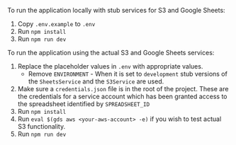 To run the application locally with stub services for S3 and Google Sheets:

1. Copy `.env.example` to `.env`
2. Run `npm install`
3. Run `npm run dev`

To run the application using the actual S3 and Google Sheets services:

1. Replace the placeholder values in `.env` with appropriate values. 
    - Remove `ENVIRONMENT` - When it is set to `development` stub versions of the `SheetsService` and the `S3Service` are used.
3. Make sure a `credentials.json` file is in the root of the project.  These are the credentials for a service account which has been granted access to the spreadsheet identified by `SPREADSHEET_ID`
4. Run `npm install`
5. Run `eval $(gds aws <your-aws-account> -e)` if you wish to test actual S3 functionality.
6. Run `npm run dev`
